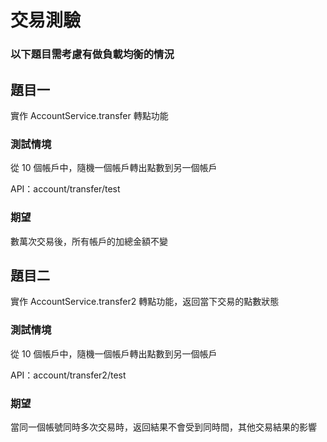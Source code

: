 # 交易測驗

### 以下題目需考慮有做負載均衡的情況

## 題目一

實作 AccountService.transfer 轉點功能

### 測試情境

從 10 個帳戶中，隨機一個帳戶轉出點數到另一個帳戶

API：account/transfer/test

### 期望

數萬次交易後，所有帳戶的加總金額不變

## 題目二

實作 AccountService.transfer2 轉點功能，返回當下交易的點數狀態

### 測試情境

從 10 個帳戶中，隨機一個帳戶轉出點數到另一個帳戶

API：account/transfer2/test

### 期望

當同一個帳號同時多次交易時，返回結果不會受到同時間，其他交易結果的影響